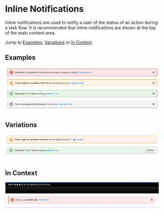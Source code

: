 # Inline Notifications

Inline notifications are used to notify a user of the status of an action during a task flow. It is recommended that inline notifications are shown at the top of the main content area.

Jump to [Examples](https://www.patternfly.org/pattern-library/communication/inline-notifications/#/example-overview-1), [Variations](https://www.patternfly.org/pattern-library/communication/inline-notifications/#/example-overview-2) or [In Context](https://www.patternfly.org/pattern-library/communication/inline-notifications/#/example-overview-3)

## Examples

![Inline Notification examples](img/inline-notifications-html.png)

## Variations

![Inline Notification variation examples](img/inline-notifications-html2.png)

## In Context

![Inline Notification below a primary navigation bar](img/inline-notifications-context.png)
